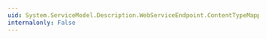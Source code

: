 ```yaml
---
uid: System.ServiceModel.Description.WebServiceEndpoint.ContentTypeMapper
internalonly: False
---
```

